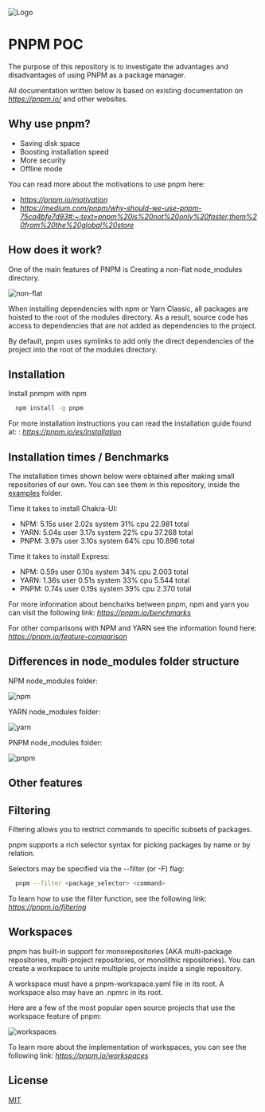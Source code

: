 ![Logo](https://pnpm.io/fr/img/pnpm-no-name-with-frame.svg)

# PNPM POC

The purpose of this repository is to investigate the advantages and disadvantages of using PNPM as a package manager.

All documentation written below is based on existing documentation on _https://pnpm.io/_ and other websites.

## Why use pnpm?

- Saving disk space
- Boosting installation speed
- More security
- Offline mode

You can read more about the motivations to use pnpm here:

- _https://pnpm.io/motivation_
- _https://medium.com/pnpm/why-should-we-use-pnpm-75ca4bfe7d93#:~:text=pnpm%20is%20not%20only%20faster,them%20from%20the%20global%20store_

## How does it work?

One of the main features of PNPM is Creating a non-flat node_modules directory.

![non-flat](https://d33wubrfki0l68.cloudfront.net/64b2f62af3b1c3dc4314df0ec517d9661d03b934/aca71/assets/images/node-modules-structure-8ab301ddaed3b7530858b233f5b3be57.jpg)

When installing dependencies with npm or Yarn Classic, all packages are hoisted to the root of the modules directory. As a result, source code has access to dependencies that are not added as dependencies to the project.

By default, pnpm uses symlinks to add only the direct dependencies of the project into the root of the modules directory.

## Installation

Install pnmpm with npm

```bash
  npm install -g pnpm
```

For more installation instructions you can read the installation guide found at: : _https://pnpm.io/es/installation_

## Installation times / Benchmarks

The installation times shown below were obtained after making small repositories of our own. You can see them in this repository, inside the [examples](./examples/) folder.

Time it takes to install Chakra-UI:

- NPM: 5.15s user 2.02s system 31% cpu 22.981 total
- YARN: 5.04s user 3.17s system 22% cpu 37.268 total
- PNPM: 3.97s user 3.10s system 64% cpu 10.896 total

Time it takes to install Express:

- NPM: 0.59s user 0.10s system 34% cpu 2.003 total
- YARN: 1.36s user 0.51s system 33% cpu 5.544 total
- PNPM: 0.74s user 0.19s system 39% cpu 2.370 total

For more information about bencharks between pnpm, npm and yarn you can visit the following link: _https://pnpm.io/benchmarks_

For other comparisons with NPM and YARN see the information found here: _https://pnpm.io/feature-comparison_

## Differences in node_modules folder structure

NPM node_modules folder:

![npm](./images/npm-project.png)

YARN node_modules folder:

![yarn](./images/yarn-project.png)

PNPM node_modules folder:

![pnpm](./images/pnpm-project.png)

## Other features

## Filtering

Filtering allows you to restrict commands to specific subsets of packages.

pnpm supports a rich selector syntax for picking packages by name or by relation.

Selectors may be specified via the --filter (or -F) flag:

```bash
  pnpm --filter <package_selector> <command>
```

To learn how to use the filter function, see the following link: _https://pnpm.io/filtering_

## Workspaces

pnpm has built-in support for monorepositories (AKA multi-package repositories, multi-project repositories, or monolithic repositories). You can create a workspace to unite multiple projects inside a single repository.

A workspace must have a pnpm-workspace.yaml file in its root. A workspace also may have an .npmrc in its root.

Here are a few of the most popular open source projects that use the workspace feature of pnpm:

![workspaces](./images/pnpm-workspaces-examples.png)

To learn more about the implementation of workspaces, you can see the following link: _https://pnpm.io/workspaces_

## License

[MIT](https://choosealicense.com/licenses/mit/)
